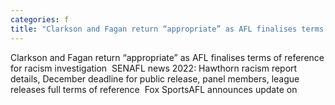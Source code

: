 ```yaml
---
categories: f
title: "Clarkson and Fagan return “appropriate” as AFL finalises terms of reference for racism investigation  SEN"
---
```

Clarkson and Fagan return “appropriate” as AFL finalises terms of reference for racism investigation&nbsp;&nbsp;SENAFL news 2022: Hawthorn racism report details, December deadline for public release, panel members, league releases full terms of reference&nbsp;&nbsp;Fox SportsAFL announces update on 